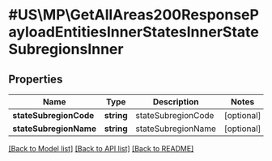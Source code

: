 # #US\MP\GetAllAreas200ResponsePayloadEntitiesInnerStatesInnerStateSubregionsInner

## Properties

Name | Type | Description | Notes
------------ | ------------- | ------------- | -------------
**stateSubregionCode** | **string** | stateSubregionCode | [optional]
**stateSubregionName** | **string** | stateSubregionName | [optional]


[[Back to Model list]](../) [[Back to API list]](../../Api/US/MP) [[Back to README]](../../README.md)
